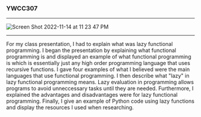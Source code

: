 ### YWCC307
****************************
![Screen Shot 2022-11-14 at 11 23 47 PM](https://user-images.githubusercontent.com/77125578/201825884-bb4d9bac-052b-4a44-b128-b1ce3bf4778d.png)



****************************
  For my class presentation, I had to explain what was lazy functional programming. I began the presentation by explaining 
what functional programming is and displayed an example of what functional programming is which is essentially 
just any high order programming language that uses recursive functions. I gave four examples of what I believed were the main
languages that use functional programming. I then describe what "lazy" in lazy functional programming means.
Lazy evaluation in programming allows programs to avoid unneccessary tasks until they are needed. Furthermore, I explained the 
advantages and disadvantages were for lazy functional programming. Finally, I give an example of Python code using lazy functions 
and display the resources I used when researching.

